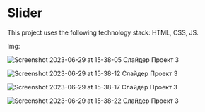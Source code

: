 # Slider
This project uses the following technology stack: HTML, CSS, JS.

Img:

![Screenshot 2023-06-29 at 15-38-05 Слайдер Проект 3](https://github.com/ArtLevel/Slider/assets/124143546/fe1294be-6f9a-4565-a024-a92c5be1aefe)

![Screenshot 2023-06-29 at 15-38-12 Слайдер Проект 3](https://github.com/ArtLevel/Slider/assets/124143546/079c55da-cee0-42f7-86a7-e2427f5e00a3)

![Screenshot 2023-06-29 at 15-38-17 Слайдер Проект 3](https://github.com/ArtLevel/Slider/assets/124143546/18072494-e6ba-4df1-a906-16166c9ae1e5)

![Screenshot 2023-06-29 at 15-38-22 Слайдер Проект 3](https://github.com/ArtLevel/Slider/assets/124143546/93478eea-766f-4b8d-ba19-9920ca6b6e05)

